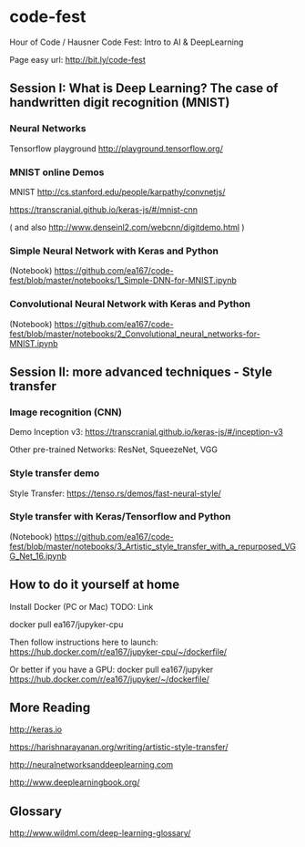 # code-fest
Hour of Code / Hausner Code Fest: Intro to AI &amp; DeepLearning

Page easy url: http://bit.ly/code-fest

<!--
// http://52.45.136.140:8888
// 172.30.1.57

Explain here how to:
- install Docker (link for Mac)
- create local folder for Docker and make sure it is shared in preferences
- docker pull ea167/code-fest
- launch docker image
- open Chrome and connect to Jupyter
-->


## Session I: What is Deep Learning? The case of handwritten digit recognition (MNIST)

### Neural Networks

Tensorflow playground
http://playground.tensorflow.org/

### MNIST online Demos

MNIST
http://cs.stanford.edu/people/karpathy/convnetjs/

https://transcranial.github.io/keras-js/#/mnist-cnn

( and also http://www.denseinl2.com/webcnn/digitdemo.html )

### Simple Neural Network with Keras and Python

(Notebook) https://github.com/ea167/code-fest/blob/master/notebooks/1_Simple-DNN-for-MNIST.ipynb

### Convolutional Neural Network with Keras and Python

(Notebook) https://github.com/ea167/code-fest/blob/master/notebooks/2_Convolutional_neural_networks-for-MNIST.ipynb


## Session II: more advanced techniques - Style transfer

### Image recognition (CNN)

Demo Inception v3: https://transcranial.github.io/keras-js/#/inception-v3

Other pre-trained Networks: ResNet, SqueezeNet, VGG

### Style transfer demo

Style Transfer:
https://tenso.rs/demos/fast-neural-style/

### Style transfer with Keras/Tensorflow and Python

(Notebook) https://github.com/ea167/code-fest/blob/master/notebooks/3_Artistic_style_transfer_with_a_repurposed_VGG_Net_16.ipynb


##
## How to do it yourself at home

Install Docker (PC or Mac)
TODO: Link

docker pull ea167/jupyker-cpu

Then follow instructions here to launch:
https://hub.docker.com/r/ea167/jupyker-cpu/~/dockerfile/

Or better if you have a GPU:
docker pull ea167/jupyker
https://hub.docker.com/r/ea167/jupyker/~/dockerfile/


## More Reading

http://keras.io

https://harishnarayanan.org/writing/artistic-style-transfer/

http://neuralnetworksanddeeplearning.com

http://www.deeplearningbook.org/


## Glossary
http://www.wildml.com/deep-learning-glossary/
